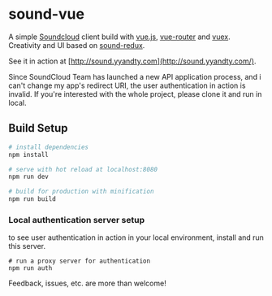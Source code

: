 # sound-vue

A simple [Soundcloud](http://soundcloud.com/) client build with [vue.js](https://github.com/vuejs/vue), [vue-router](https://github.com/vuejs/vue-router) and [vuex](https://github.com/vuejs/vuex). Creativity and UI based on [sound-redux](https://github.com/andrewngu/sound-redux).

See it in action at [http://sound.yyandty.com](http://sound.yyandty.com/).

Since SoundCloud Team has launched a new API application process, and i can't change my app's redirect URI, the user authentication in action is invalid. If you're interested with the whole project, please clone it and run in local.

## Build Setup

``` bash
# install dependencies
npm install

# serve with hot reload at localhost:8080
npm run dev

# build for production with minification
npm run build
```

### Local authentication server setup

to see user authentication in action in your local environment, install and run this server.

```
# run a proxy server for authentication
npm run auth
```

Feedback, issues, etc. are more than welcome!
